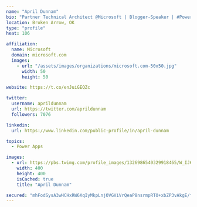 ```yaml
---
name: "April Dunnam"
bio: "Partner Technical Architect @Microsoft | Blogger-Speaker | #PowerApps, #PowerAutomate, #Office365, #SharePoint | #WIT | #Karaoke Queen"
location: Broken Arrow, OK
type: "profile"
heat: 106

affiliation:
  name: Microsoft
  domain: microsoft.com
  images:
    - url: "/assets/images/organizations/microsoft.com-50x50.jpg"
      width: 50
      height: 50

website: https://t.co/enJuiGEQZc

twitter:
  username: aprildunnam
  url: https://twitter.com/aprildunnam
  followers: 7076

linkedin:
  url: https://www.linkedin.com/public-profile/in/april-dunnam

topics:
  - Power Apps

images:
  - url: https://pbs.twimg.com/profile_images/1326986540329918465/W_IJ6Ih2_400x400.jpg
    width: 400
    height: 400
    isCached: true
    title: "April Dunnam"

secured: "mhFodSysA3wHCHxRW6XqIyMkpLnjOVGViVrQeaP8nsrmpRTO+xbZP3vAkgE/faDqxILcVlV1muGtmK4nFCytSI09eIsJQyqD1gjv09HVLyH3/lVlM0qivvW8XpNPJjAHV6tJ8L7V5BRLUyXv6datXZeXKNnRKQXbMqwI3bg5j3eOCdHbuY9Unkct49q2u0CtPb1w/l1kDMQHs6kQfven+r1Lx9SI6dRKgOuV3y8iXrfP8MrChly+Bi8dbYaghOzSv5J3ocSvhDStsj0X/zJHYkfo2aJ6rRQX7efxQWiE72bJ4//WsVXsqIyzlBSUjirPFrb/94vbnxKElRwOHQea1ZPZhTOsITP2avNb9yvD1nvavGnKbcA28RrmNVXu4LGVDlyCn0Hr8UzHmwqDlTxhFlhT0dxUmDC/NQaoPAWZ5X4=;fCPR5aEa92f+9uB6qhKKmA=="
---
```


